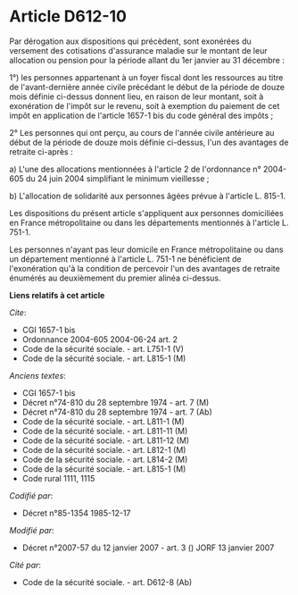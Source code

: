 # Article D612-10

Par dérogation aux dispositions qui précèdent, sont exonérées du versement des cotisations d'assurance maladie sur le montant
de leur allocation ou pension pour la période allant du 1er janvier au 31 décembre :

1°) les personnes appartenant à un foyer fiscal dont les ressources au titre de l'avant-dernière année civile précédant le
début de la période de douze mois définie ci-dessus donnent lieu, en raison de leur montant, soit à exonération de l'impôt
sur le revenu, soit à exemption du paiement de cet impôt en application de l'article 1657-1 bis du code général des impôts ; 

2° Les personnes qui ont perçu, au cours de l'année civile antérieure au début de la période de douze mois définie ci-dessus,
l'un des avantages de retraite ci-après :

a) L'une des allocations mentionnées à l'article 2 de l'ordonnance n° 2004-605 du 24 juin 2004 simplifiant le minimum
vieillesse ;

b) L'allocation de solidarité aux personnes âgées prévue à l'article L. 815-1.

Les dispositions du présent article s'appliquent aux personnes domiciliées en France métropolitaine ou dans les départements
mentionnés à l'article L. 751-1.

Les personnes n'ayant pas leur domicile en France métropolitaine ou dans un département mentionné à l'article L. 751-1 ne
bénéficient de l'exonération qu'à la condition de percevoir l'un des avantages de retraite énumérés au deuxièmement du
premier alinéa ci-dessus.

**Liens relatifs à cet article**

_Cite_:

  - CGI 1657-1 bis
  - Ordonnance 2004-605 2004-06-24 art. 2
  - Code de la sécurité sociale. - art. L751-1 (V)
  - Code de la sécurité sociale. - art. L815-1 (M)

_Anciens textes_:

  - CGI 1657-1 bis
  - Décret n°74-810 du 28 septembre 1974 - art. 7 (M)
  - Décret n°74-810 du 28 septembre 1974 - art. 7 (Ab)
  - Code de la sécurité sociale. - art. L811-1 (M)
  - Code de la sécurité sociale. - art. L811-11 (M)
  - Code de la sécurité sociale. - art. L811-12 (M)
  - Code de la sécurité sociale. - art. L812-1 (M)
  - Code de la sécurité sociale. - art. L814-2 (M)
  - Code de la sécurité sociale. - art. L815-1 (M)
  - Code rural 1111, 1115

_Codifié par_:

  - Décret n°85-1354 1985-12-17

_Modifié par_:

  - Décret n°2007-57 du 12 janvier 2007 - art. 3 () JORF 13 janvier 2007

_Cité par_:

  - Code de la sécurité sociale. - art. D612-8 (Ab)
